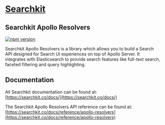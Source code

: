 # <a href="https://searchkit.co/">Searchkit</a>

## Searchkit Apollo Resolvers

[![npm version](https://badge.fury.io/js/%40searchkit%2Fclient.svg)](https://badge.fury.io/js/%40searchkit%2Fclient)

Searchkit Apollo Resolvers is a library which allows you to build a Search API designed for Search UI experiences on top of Apollo Server. It integrates with Elasticsearch to provide search features like full-text search, faceted filtering and query highlighting.   

## Documentation

All Searchkit documentation can be found at: <br/>
[https://searchkit.co/docs/](https://searchkit.co/docs/)

The Searchkit Apollo Resolvers API reference can be found at: <br/>
[https://searchkit.co/docs/reference/apollo-resolvers](https://searchkit.co/docs/reference/apollo-resolvers)
